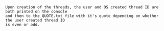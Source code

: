 

	Upon creation of the threads, the user and OS created thread ID are both printed on the console
	and then to the QUOTE.txt file with it's quote depending on whether the user created thread ID
	is even or odd.   


	
